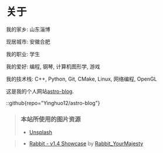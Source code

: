 # 关于

我的家乡: 山东淄博

现居城市: 安徽合肥

我的职业: 学生

我的爱好: 编程, 钢琴, 计算机图形学, 游戏

我的技术栈: C++, Python, Git, CMake, Linux, 网络编程, OpenGL

这是我的个人网站[astro-blog](https://github.com/Yinghuo12/astro-blog).


::github{repo="Yinghuo12/astro-blog"}

> ### 本站所使用的图片资源
> - [Unsplash](https://unsplash.com/)
<!-- > - [星と少女](https://www.pixiv.net/artworks/108916539) by [Stella](https://www.pixiv.net/users/93273965) -->
> - [Rabbit - v1.4 Showcase](https://civitai.com/posts/586908) by [Rabbit_YourMajesty](https://civitai.com/user/Rabbit_YourMajesty)